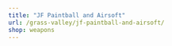 ```yaml
---
title: "JF Paintball and Airsoft"
url: /grass-valley/jf-paintball-and-airsoft/
shop: weapons
---
```

